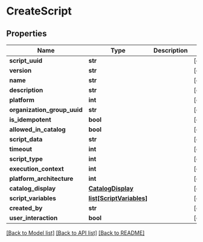 # CreateScript

## Properties
Name | Type | Description | Notes
------------ | ------------- | ------------- | -------------
**script_uuid** | **str** |  | [optional] 
**version** | **str** |  | [optional] 
**name** | **str** |  | [optional] 
**description** | **str** |  | [optional] 
**platform** | **int** |  | [optional] 
**organization_group_uuid** | **str** |  | [optional] 
**is_idempotent** | **bool** |  | [optional] 
**allowed_in_catalog** | **bool** |  | [optional] 
**script_data** | **str** |  | [optional] 
**timeout** | **int** |  | [optional] 
**script_type** | **int** |  | [optional] 
**execution_context** | **int** |  | [optional] 
**platform_architecture** | **int** |  | [optional] 
**catalog_display** | [**CatalogDisplay**](CatalogDisplay.md) |  | [optional] 
**script_variables** | [**list[ScriptVariables]**](ScriptVariables.md) |  | [optional] 
**created_by** | **str** |  | [optional] 
**user_interaction** | **bool** |  | [optional] 

[[Back to Model list]](../README.md#documentation-for-models) [[Back to API list]](../README.md#documentation-for-api-endpoints) [[Back to README]](../README.md)


